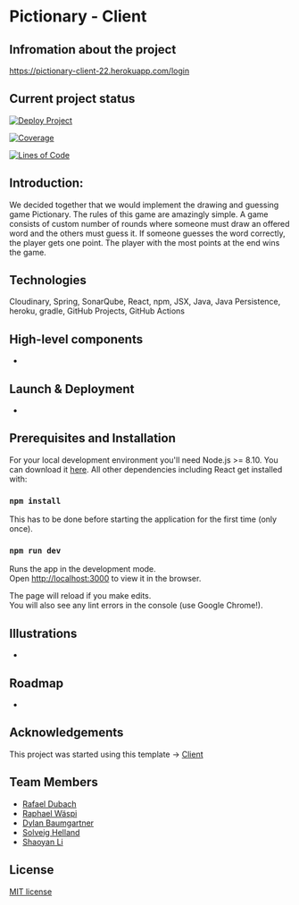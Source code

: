 # Pictionary - Client
## Infromation about the project

https://pictionary-client-22.herokuapp.com/login

## Current project status

[![Deploy Project](https://github.com/sopra-fs22-group-27/Pictionary-Client/actions/workflows/deploy.yml/badge.svg)](https://github.com/sopra-fs22-group-27/Pictionary-Client/actions/workflows/deploy.yml)

[![Coverage](https://sonarcloud.io/api/project_badges/measure?project=sopra-fs22-group-27_Pictionary-Client&metric=coverage)](https://sonarcloud.io/summary/new_code?id=sopra-fs22-group-27_Pictionary-Client)

[![Lines of Code](https://sonarcloud.io/api/project_badges/measure?project=sopra-fs22-group-27_Pictionary-Client&metric=ncloc)](https://sonarcloud.io/summary/new_code?id=sopra-fs22-group-27_Pictionary-Client)


## Introduction: 
We decided together that we would implement the drawing and guessing game Pictionary. The rules of this game are amazingly simple. A game consists of custom number of rounds where someone must draw an offered word and the others must guess it. If someone guesses the word correctly, the player gets one point. The player with the most points at the end wins the game.

## Technologies
Cloudinary,
Spring,
SonarQube,
React,
npm,
JSX,
Java,
Java Persistence,
heroku,
gradle,
GitHub Projects,
GitHub Actions

## High-level components

-

## Launch & Deployment

-

## Prerequisites and Installation

For your local development environment you'll need Node.js >= 8.10. You can download it [here](https://nodejs.org). All other dependencies including React get installed with:

### `npm install`

This has to be done before starting the application for the first time (only once).

### `npm run dev`

Runs the app in the development mode.<br>
Open [http://localhost:3000](http://localhost:3000) to view it in the browser.

The page will reload if you make edits.<br>
You will also see any lint errors in the console (use Google Chrome!).

## Illustrations

-

## Roadmap

-

## Acknowledgements

This project was started using this template -> [Client](https://github.com/HASEL-UZH/sopra-fs22-template-client)

## Team Members

- [Rafael Dubach](https://github.com/radubauzh)
- [Raphael Wäspi](https://github.com/sumsumcity)
- [Dylan Baumgartner](https://github.com/mrspacerobot)
- [Solveig Helland](https://github.com/hellasol)
- [Shaoyan Li](https://github.com/SyLi9527)

## License

[MIT license](https://github.com/sopra-fs22-group-27/Pictionary-Client/blob/master/LICENSE)


